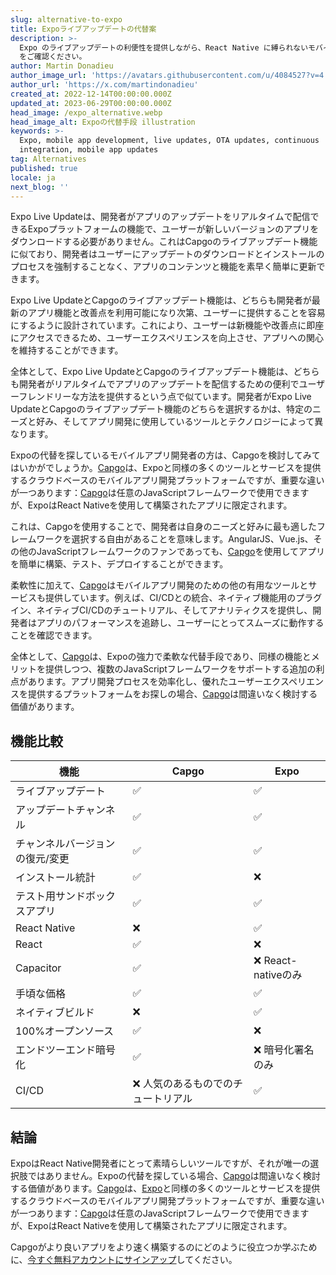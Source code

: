 ```yaml
---
slug: alternative-to-expo
title: Expoライブアップデートの代替案
description: >-
  Expo のライブアップデートの利便性を提供しながら、React Native に縛られないモバイルアプリ開発プラットフォームをお探しですか？Capgo
  をご確認ください。
author: Martin Donadieu
author_image_url: 'https://avatars.githubusercontent.com/u/4084527?v=4'
author_url: 'https://x.com/martindonadieu'
created_at: 2022-12-14T00:00:00.000Z
updated_at: 2023-06-29T00:00:00.000Z
head_image: /expo_alternative.webp
head_image_alt: Expoの代替手段 illustration
keywords: >-
  Expo, mobile app development, live updates, OTA updates, continuous
  integration, mobile app updates
tag: Alternatives
published: true
locale: ja
next_blog: ''
---
```

Expo Live Updateは、開発者がアプリのアップデートをリアルタイムで配信できるExpoプラットフォームの機能で、ユーザーが新しいバージョンのアプリをダウンロードする必要がありません。これはCapgoのライブアップデート機能に似ており、開発者はユーザーにアップデートのダウンロードとインストールのプロセスを強制することなく、アプリのコンテンツと機能を素早く簡単に更新できます。

Expo Live UpdateとCapgoのライブアップデート機能は、どちらも開発者が最新のアプリ機能と改善点を利用可能になり次第、ユーザーに提供することを容易にするように設計されています。これにより、ユーザーは新機能や改善点に即座にアクセスできるため、ユーザーエクスペリエンスを向上させ、アプリへの関心を維持することができます。

全体として、Expo Live UpdateとCapgoのライブアップデート機能は、どちらも開発者がリアルタイムでアプリのアップデートを配信するための便利でユーザーフレンドリーな方法を提供するという点で似ています。開発者がExpo Live UpdateとCapgoのライブアップデート機能のどちらを選択するかは、特定のニーズと好み、そしてアプリ開発に使用しているツールとテクノロジーによって異なります。

Expoの代替を探しているモバイルアプリ開発者の方は、Capgoを検討してみてはいかがでしょうか。[Capgo](/register/)は、Expoと同様の多くのツールとサービスを提供するクラウドベースのモバイルアプリ開発プラットフォームですが、重要な違いが一つあります：[Capgo](/register/)は任意のJavaScriptフレームワークで使用できますが、ExpoはReact Nativeを使用して構築されたアプリに限定されます。

これは、Capgoを使用することで、開発者は自身のニーズと好みに最も適したフレームワークを選択する自由があることを意味します。AngularJS、Vue.js、その他のJavaScriptフレームワークのファンであっても、[Capgo](/register/)を使用してアプリを簡単に構築、テスト、デプロイすることができます。

柔軟性に加えて、[Capgo](/register/)はモバイルアプリ開発のための他の有用なツールとサービスも提供しています。例えば、CI/CDとの統合、ネイティブ機能用のプラグイン、ネイティブCI/CDのチュートリアル、そしてアナリティクスを提供し、開発者はアプリのパフォーマンスを追跡し、ユーザーにとってスムーズに動作することを確認できます。

全体として、[Capgo](/register/)は、Expoの強力で柔軟な代替手段であり、同様の機能とメリットを提供しつつ、複数のJavaScriptフレームワークをサポートする追加の利点があります。アプリ開発プロセスを効率化し、優れたユーザーエクスペリエンスを提供するプラットフォームをお探しの場合、[Capgo](/register/)は間違いなく検討する価値があります。

## 機能比較

| 機能 | Capgo | Expo |
| --- | --- | --- |
| ライブアップデート | ✅ | ✅ |
| アップデートチャンネル | ✅ | ✅ |
| チャンネルバージョンの復元/変更 | ✅ | ✅ |
| インストール統計 | ✅ | ❌ |
| テスト用サンドボックスアプリ | ✅ | ✅ |
| React Native | ❌ | ✅ |
| React | ✅ | ❌ |
| Capacitor | ✅ | ❌ React-nativeのみ |
| 手頃な価格 | ✅ | ✅ |
| ネイティブビルド | ❌ | ✅ |
| 100%オープンソース | ✅ | ❌ |
| エンドツーエンド暗号化 | ✅ | ❌ 暗号化署名のみ |
| CI/CD | ❌ 人気のあるものでのチュートリアル | ✅ |

## 結論

ExpoはReact Native開発者にとって素晴らしいツールですが、それが唯一の選択肢ではありません。Expoの代替を探している場合、[Capgo](/register/)は間違いなく検討する価値があります。[Capgo](/register/)は、[Expo](https://expo.dev/)と同様の多くのツールとサービスを提供するクラウドベースのモバイルアプリ開発プラットフォームですが、重要な違いが一つあります：[Capgo](/register/)は任意のJavaScriptフレームワークで使用できますが、ExpoはReact Nativeを使用して構築されたアプリに限定されます。

Capgoがより良いアプリをより速く構築するのにどのように役立つか学ぶために、[今すぐ無料アカウントにサインアップ](/register/)してください。
